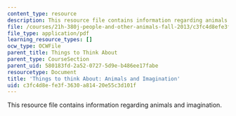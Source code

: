 ```yaml
---
content_type: resource
description: This resource file contains information regarding animals and imagination.
file: /courses/21h-380j-people-and-other-animals-fall-2013/c3fc4d8efe3f3630a81420e55c3d101f_MIT21H_380F13ReadNotes14_01.pdf
file_type: application/pdf
learning_resource_types: []
ocw_type: OCWFile
parent_title: Things to Think About
parent_type: CourseSection
parent_uid: 580183fd-2a52-0727-5d9e-b486ee17fabe
resourcetype: Document
title: 'Things to think About: Animals and Imagination'
uid: c3fc4d8e-fe3f-3630-a814-20e55c3d101f
---
```

This resource file contains information regarding animals and imagination.


